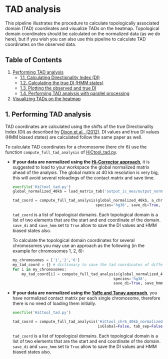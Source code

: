 # TAD analysis

This pipeline illustrates the procedure to calculate topologically associated domain (TAD) coordinates and visualize TADs on the heatmap. Topological domain coordinates should be calculated on the normalized data (as we do here), but if you wish you can also use this pipeline to calculate TAD coordinates on the observed data.

## Table of Contents

1. [Performing TAD analysis](#1-performing-tad-analysis)
   - [1.1. Calculating Directionality Index (DI)](#11-calculating-directionality-index)
   - [1.2. Calculating the true DI (HMM states)](#12-creating-the-fend-object)
   - [1.3. Plotting the observed and true DI](#13-plotting-the-observed-and-true-di)
   - [1.4. Performing TAD analysis with parallel processing](#14-performing-tad-analysis-with-parallel-processing)
2. [Visualizing TADs on the heatmap](#2-visualizing-tads-on-the-heatmap)

## 1. Performing TAD analysis

TAD coordinates are calculated using the shifts of the true Directionality Index (DI) as described by [Dixon et al., (2012)](http://www.nature.com/nature/journal/v485/n7398/abs/nature11082.html). DI values and true DI values (HMM biased states) are calculated follow the same paper as well.

To calculate TAD coordinates for a chromosome (here chr 6) use the function ``compute_full_tad_analysis`` of [HiCtool_tad.py](/scripts/HiCtool_tad.py).

- **If your data are normalized using the [Hi-Corrector approach](https://github.com/Zhong-Lab-UCSD/HiCtool/blob/master/tutorial/normalization-matrix-balancing.md)**, it is suggested to load to your workspace the global normalized matrix ahead of the analysis. The global matrix at 40 kb resolution is very big, this will avoid several reloadings of the contact matrix and save time.
    ```Python
   execfile('HiCtool_tad.py')
   global_normalized_40kb = load_matrix_tab('output_ic_mes/output_normalized.txt')

   tad_coord = compute_full_tad_analysis(global_normalized_40kb, a_chr='6', isGlobal=True,
                                         species='hg38', save_di=True, save_hmm=True)
   ```
   ``tad_coord`` is a list of topological domains. Each topological domain is a list of two elements that are the start and end coordinate of the domain. ``save_di`` and ``save_hmm`` set to ``True`` allow to save the DI values and HMM biased states also.
   
   To calculate the topological domain coordinates for several chromosomes you may use an approach as the following (in the example for chromosomes 1, 2, 6):
   ```Python
   my_chromosomes = ['1','2','6']
   my_tad_coord = {} # dictionary to save the tad coordinates of different chromosomes
   for i in my_chromosomes:
       my_tad_coord[i] = compute_full_tad_analysis(global_normalized_40kb, a_chr=i, isGlobal=True,
                                                species='hg38', 
                                                save_di=True, save_hmm=True)
   ```

- **If your data are normalized using the [Yaffe and Tanay approach](https://github.com/Zhong-Lab-UCSD/HiCtool/blob/master/tutorial/normalization-yaffe-tanay.md)**, you have normalized contact matrix per each single chromosome, therefore there is no need of loading them initially.
   ```Python
   execfile('HiCtool_tad.py')
   
   tad_coord = compute_full_tad_analysis('HiCtool_chr6_40kb_normalized_fend.txt', a_chr='6',
                                         isGlobal=False, tab_sep=False, species='hg38', save_di=True, save_hmm=True)
   ```
   ``tad_coord`` is a list of topological domains. Each topological domain is a list of two elements that are the start and end coordinate of the domain. ``save_di`` and ``save_hmm`` set to ``True`` allow to save the DI values and HMM biased states also.

